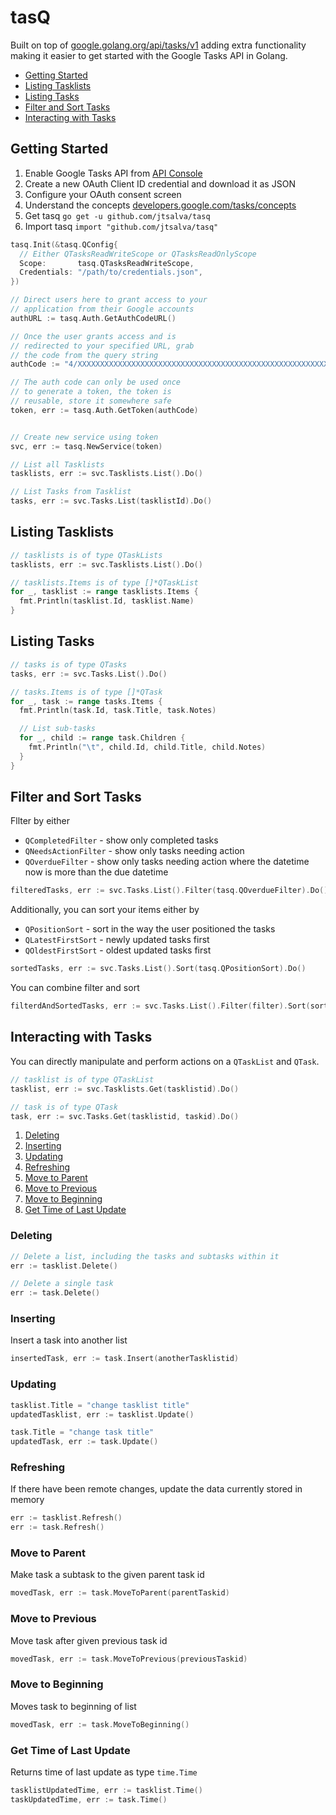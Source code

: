 # tasQ
Built on top of [google.golang.org/api/tasks/v1](https://google.golang.org/api/tasks/v1) adding extra functionality making it easier to get started with the Google Tasks API in Golang.

* [Getting Started](#getting-started)
* [Listing Tasklists](#listing-tasklists)
* [Listing Tasks](#listing-tasks)
* [Filter and Sort Tasks](#filter-and-sort-tasks)
* [Interacting with Tasks](#interacting-with-tasks)

## Getting Started
1. Enable Google Tasks API from [API Console](https://console.developers.google.com/)
2. Create a new OAuth Client ID credential and download it as JSON
3. Configure your OAuth consent screen
4. Understand the concepts [developers.google.com/tasks/concepts](https://developers.google.com/tasks/concepts)
5. Get tasq `go get -u github.com/jtsalva/tasq`
6. Import tasq `import "github.com/jtsalva/tasq"`

```Go
tasq.Init(&tasq.QConfig{
  // Either QTasksReadWriteScope or QTasksReadOnlyScope
  Scope:       tasq.QTasksReadWriteScope,
  Credentials: "/path/to/credentials.json",
})

// Direct users here to grant access to your
// application from their Google accounts
authURL := tasq.Auth.GetAuthCodeURL()

// Once the user grants access and is
// redirected to your specified URL, grab
// the code from the query string
authCode := "4/XXXXXXXXXXXXXXXXXXXXXXXXXXXXXXXXXXXXXXXXXXXXXXXXXXXXXXXXXXXXXXXXXXXXXX-XXXXXXXXXXXXXXX"

// The auth code can only be used once
// to generate a token, the token is
// reusable, store it somewhere safe
token, err := tasq.Auth.GetToken(authCode)


// Create new service using token
svc, err := tasq.NewService(token)

// List all Tasklists
tasklists, err := svc.Tasklists.List().Do()

// List Tasks from Tasklist
tasks, err := svc.Tasks.List(tasklistId).Do()
```

## Listing Tasklists
```Go
// tasklists is of type QTaskLists
tasklists, err := svc.Tasklists.List().Do()

// tasklists.Items is of type []*QTaskList
for _, tasklist := range tasklists.Items {
  fmt.Println(tasklist.Id, tasklist.Name)
}
```

## Listing Tasks
```Go
// tasks is of type QTasks
tasks, err := svc.Tasks.List().Do()

// tasks.Items is of type []*QTask
for _, task := range tasks.Items {
  fmt.Println(task.Id, task.Title, task.Notes)

  // List sub-tasks
  for _, child := range task.Children {
    fmt.Println("\t", child.Id, child.Title, child.Notes)
  }
}
```

## Filter and Sort Tasks
Fllter by either
* `QCompletedFilter` - show only completed tasks
* `QNeedsActionFilter` - show only tasks needing action
* `QOverdueFilter` - show only tasks needing action where the datetime now is more than the due datetime
```Go
filteredTasks, err := svc.Tasks.List().Filter(tasq.QOverdueFilter).Do()
```
Additionally, you can sort your items either by
* `QPositionSort` - sort in the way the user positioned the tasks
* `QLatestFirstSort` - newly updated tasks first
* `QOldestFirstSort` - oldest updated tasks first
```Go
sortedTasks, err := svc.Tasks.List().Sort(tasq.QPositionSort).Do()
```
You can combine filter and sort
```Go
filterdAndSortedTasks, err := svc.Tasks.List().Filter(filter).Sort(sort).Do()
```

## Interacting with Tasks
You can directly manipulate and perform actions on a `QTaskList` and `QTask`.
```Go
// tasklist is of type QTaskList
tasklist, err := svc.Tasklists.Get(tasklistid).Do()

// task is of type QTask
task, err := svc.Tasks.Get(tasklistid, taskid).Do()
```

1. [Deleting](#deleting)
2. [Inserting](#inserting)
3. [Updating](#updating)
4. [Refreshing](#refreshing)
5. [Move to Parent](#move-to-parent)
6. [Move to Previous](#move-to-previous)
7. [Move to Beginning](#move-to-beginning)
8. [Get Time of Last Update](#get-time-of-last-update)

### Deleting
```Go
// Delete a list, including the tasks and subtasks within it
err := tasklist.Delete()

// Delete a single task
err := task.Delete()
```

### Inserting
Insert a task into another list
```Go
insertedTask, err := task.Insert(anotherTasklistid)
```

### Updating
```Go
tasklist.Title = "change tasklist title"
updatedTasklist, err := tasklist.Update()

task.Title = "change task title"
updatedTask, err := task.Update()
```

### Refreshing
If there have been remote changes, update the data currently stored in memory
```Go
err := tasklist.Refresh()
err := task.Refresh()
```

### Move to Parent
Make task a subtask to the given parent task id
```Go
movedTask, err := task.MoveToParent(parentTaskid)
```

### Move to Previous
Move task after given previous task id
```Go
movedTask, err := task.MoveToPrevious(previousTaskid)
```

### Move to Beginning
Moves task to beginning of list
```Go
movedTask, err := task.MoveToBeginning()
```

### Get Time of Last Update
Returns time of last update as type `time.Time`
```Go
tasklistUpdatedTime, err := tasklist.Time()
taskUpdatedTime, err := task.Time()
```